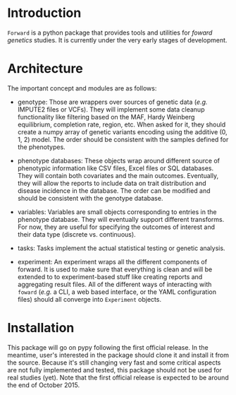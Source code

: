 # Introduction

`Forward` is a python package that provides tools and utilities for _foward
genetics_ studies. It is currently under the very early stages of development.

# Architecture

The important concept and modules are as follows:

- genotype: Those are wrappers over sources of genetic data (_e.g._ IMPUTE2
            files or VCFs). They will implement some data cleanup functionality
            like filtering based on the MAF, Hardy Weinberg equilibrium,
            completion rate, region, etc.
            When asked for it, they should create a numpy array of genetic
            variants encoding using the additive (0, 1, 2) model. The order
            should be consistent with the samples defined for the phenotypes.

- phenotype databases: These objects wrap around different source of phenotypic
                       information like CSV files, Excel files or SQL
                       databases. They will contain both covariates and the
                       main outcomes. Eventually, they will allow the reports
                       to include data on trait distribution and disease
                       incidence in the database. The order can be modified
                       and should be consistent with the genotype database.

- variables: Variables are small objects corresponding to entries in the
             phenotype database. They will eventually support different
             transforms. For now, they are useful for specifying the outcomes
             of interest and their data type (discrete vs. continuous).

- tasks: Tasks implement the actual statistical testing or genetic analysis.

- experiment: An experiment wraps all the different components of forward. It
              is used to make sure that everything is clean and will be
              extended to to experiment-based stuff like creating reports and
              aggregating result files. All of the different ways of
              interacting with `foward` (_e.g._ a CLI, a web based interface,
              or the YAML configuration files) should all converge into
              `Experiment` objects.

# Installation

This package will go on pypy following the first official release. In the
meantime, user's interested in the package should clone it and install it
from the source. Because it's still changing very fast and some critical
aspects are not fully implemented and tested, this package should not be used
for real studies (yet).
Note that the first official release is expected to be around the end of
October 2015.
